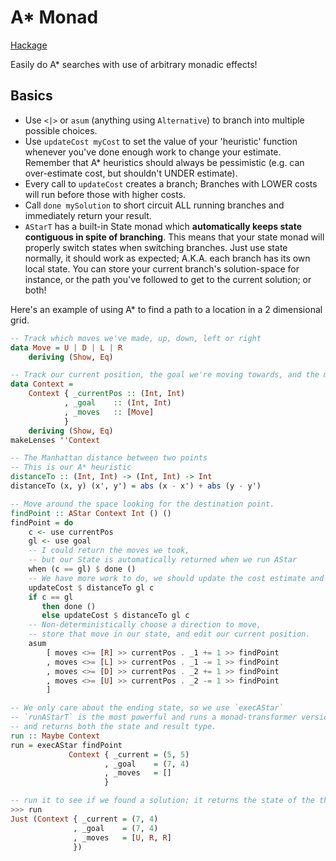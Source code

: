 A\* Monad
=========

[Hackage](http://hackage.haskell.org/package/astar-monad)

Easily do A\* searches with use of arbitrary monadic effects!

## Basics

* Use `<|>` or `asum` (anything using `Alternative`) to branch into multiple possible choices.
* Use `updateCost myCost` to set the value of your 'heuristic' function whenever you've done enough work to change your estimate.  Remember that A\* heuristics should always be pessimistic (e.g. can over-estimate cost, but shouldn't UNDER estimate). 
* Every call to `updateCost` creates a branch; Branches with LOWER costs will run before those with higher costs.
* Call `done mySolution` to short circuit ALL running branches and immediately return your result.
* `AStarT` has a built-in State monad  which **automatically keeps state contiguous in spite of branching**. This means that your state monad will properly switch states when switching branches. Just use state normally, it should work as expected; A.K.A. each branch has its own local state. You can store your current branch's solution-space for instance, or the path you've followed to get to the current solution; or both!

Here's an example of using A\* to find a path to a location in a 2 dimensional grid.

```haskell
-- Track which moves we've made, up, down, left or right
data Move = U | D | L | R
    deriving (Show, Eq)

-- Track our current position, the goal we're moving towards, and the moves we've taken so far.
data Context =
    Context { _currentPos :: (Int, Int)
            , _goal    :: (Int, Int)
            , _moves   :: [Move]
            }
    deriving (Show, Eq)
makeLenses ''Context

-- The Manhattan distance between two points
-- This is our A* heuristic
distanceTo :: (Int, Int) -> (Int, Int) -> Int
distanceTo (x, y) (x', y') = abs (x - x') + abs (y - y')

-- Move around the space looking for the destination point.
findPoint :: AStar Context Int () ()
findPoint = do
    c <- use currentPos
    gl <- use goal
    -- I could return the moves we took, 
    -- but our State is automatically returned when we run AStar
    when (c == gl) $ done ()
    -- We have more work to do, we should update the cost estimate and continue
    updateCost $ distanceTo gl c
    if c == gl 
       then done ()
       else updateCost $ distanceTo gl c
    -- Non-deterministically choose a direction to move, 
    -- store that move in our state, and edit our current position.
    asum
        [ moves <>= [R] >> currentPos . _1 += 1 >> findPoint
        , moves <>= [L] >> currentPos . _1 -= 1 >> findPoint
        , moves <>= [D] >> currentPos . _2 += 1 >> findPoint
        , moves <>= [U] >> currentPos . _2 -= 1 >> findPoint
        ]

-- We only care about the ending state, so we use `execAStar`
-- `runAStarT` is the most powerful and runs a monad-transformer version
-- and returns both the state and result type.
run :: Maybe Context
run = execAStar findPoint
             Context { _current = (5, 5)
                     , _goal    = (7, 4)
                     , _moves   = []
                     }

-- run it to see if we found a solution; it returns the state of the the 'winning' branch.
>>> run 
Just (Context { _current = (7, 4)
              , _goal    = (7, 4)
              , _moves   = [U, R, R]
              })
```
